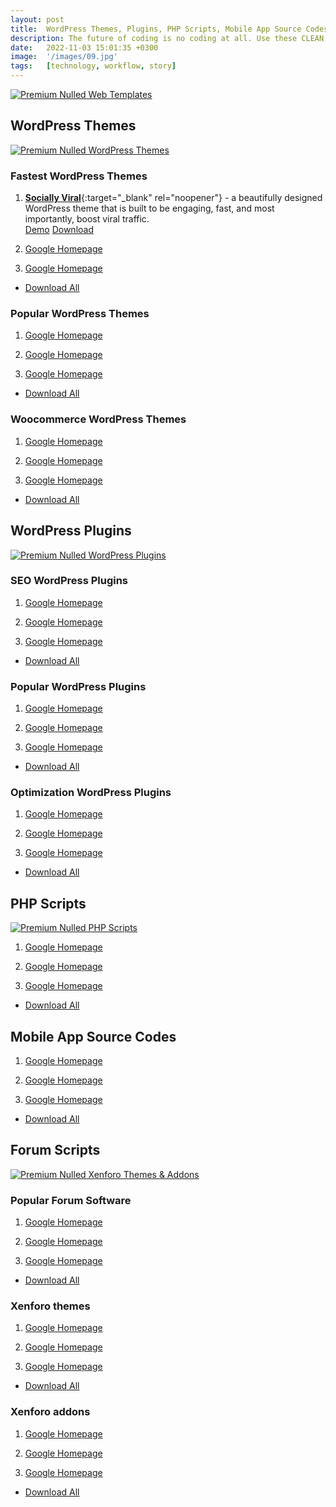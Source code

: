 ```yaml
---
layout: post
title:  WordPress Themes, Plugins, PHP Scripts, Mobile App Source Codes and Forum Software
description: The future of coding is no coding at all. Use these CLEAN and regularly updated templates to develop applications faster, saving time and focusing more energy on other productive work, marketing etc .
date:   2022-11-03 15:01:35 +0300
image:  '/images/09.jpg'
tags:   [technology, workflow, story]
---
```


[![Premium Nulled Web Templates]({{site.baseurl}}/images/07-2.jpg "Nulled WordPress themes, plugins and other scripts")](https://linktofileintopic.com)

## WordPress Themes

[![Premium Nulled WordPress Themes]({{site.baseurl}}/images/07-2.jpg "Nulled WordPress themes free download")](https://linktofileintopic.com)

### Fastest WordPress Themes
1. [**Socially Viral**](https://demo.mythemeshop.com/s/?theme=SociallyViral "Socially Viral Theme Demo"){:target="_blank" rel="noopener"} - a beautifully designed WordPress theme that is built to be engaging, fast, and most importantly, boost viral traffic.  
[Demo](https://demo.mythemeshop.com/s/?theme=SociallyViral "Socially Viral Theme Demo")
[Download](https://exe.io "Socially Premium Nulled Theme Download")

2. [Google Homepage](https://www.google.com "Google Homepge")

3. [Google Homepage](https://www.google.com "Google Homepge")

- [Download All](https://www.google.com "Google Homepge")

### Popular WordPress Themes
1. [Google Homepage](https://www.google.com "Google Homepge")

2. [Google Homepage](https://www.google.com "Google Homepge")

3. [Google Homepage](https://www.google.com "Google Homepge")

- [Download All](https://www.google.com "Google Homepge")

### Woocommerce WordPress Themes
1. [Google Homepage](https://www.google.com "Google Homepge")

2. [Google Homepage](https://www.google.com "Google Homepge")

3. [Google Homepage](https://www.google.com "Google Homepge")

- [Download All](https://www.google.com "Google Homepge")

## WordPress Plugins 

[![Premium Nulled WordPress Plugins]({{site.baseurl}}/images/07-2.jpg "Nulled WordPress plugins free download")](https://linktofileintopic.com)

### SEO WordPress Plugins
1. [Google Homepage](https://www.google.com "Google Homepge")

2. [Google Homepage](https://www.google.com "Google Homepge")

3. [Google Homepage](https://www.google.com "Google Homepge")

- [Download All](https://www.google.com "Google Homepge")

### Popular WordPress Plugins
1. [Google Homepage](https://www.google.com "Google Homepge")

2. [Google Homepage](https://www.google.com "Google Homepge")

3. [Google Homepage](https://www.google.com "Google Homepge")

- [Download All](https://www.google.com "Google Homepge")

### Optimization WordPress Plugins
1. [Google Homepage](https://www.google.com "Google Homepge")

2. [Google Homepage](https://www.google.com "Google Homepge")

3. [Google Homepage](https://www.google.com "Google Homepge")

- [Download All](https://www.google.com "Google Homepge")

## PHP Scripts
[![Premium Nulled PHP Scripts]({{site.baseurl}}/images/07-2.jpg "Nulled PHP Scripts free download")](https://linktofileintopic.com)

1. [Google Homepage](https://www.google.com "Google Homepge")

2. [Google Homepage](https://www.google.com "Google Homepge")

3. [Google Homepage](https://www.google.com "Google Homepge")

- [Download All](https://www.google.com "Google Homepge")

## Mobile App Source Codes

1. [Google Homepage](https://www.google.com "Google Homepge")

2. [Google Homepage](https://www.google.com "Google Homepge")

3. [Google Homepage](https://www.google.com "Google Homepge")

- [Download All](https://www.google.com "Google Homepge")

## Forum Scripts

[![Premium Nulled Xenforo Themes & Addons]({{site.baseurl}}/images/07-2.jpg "Nulled Xenforo addons and themes free download")](https://linktofileintopic.com)

### Popular Forum Software
1. [Google Homepage](https://www.google.com "Google Homepge")

2. [Google Homepage](https://www.google.com "Google Homepge")

3. [Google Homepage](https://www.google.com "Google Homepge")

- [Download All](https://www.google.com "Google Homepge")

### Xenforo themes
1. [Google Homepage](https://www.google.com "Google Homepge")

2. [Google Homepage](https://www.google.com "Google Homepge")

3. [Google Homepage](https://www.google.com "Google Homepge")

- [Download All](https://www.google.com "Google Homepge")

### Xenforo addons
1. [Google Homepage](https://www.google.com "Google Homepge")

2. [Google Homepage](https://www.google.com "Google Homepge")

3. [Google Homepage](https://www.google.com "Google Homepge")

- [Download All](https://www.google.com "Google Homepge")

